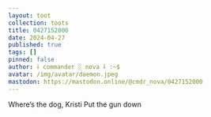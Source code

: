```yaml
---
layout: toot
collection: toots
title: 0427152000
date: 2024-04-27
published: true
tags: []
pinned: false
author: ⸸ commander ░ nova ⸸ :~$
avatar: /img/avatar/daemon.jpeg
mastodon: https://mastodon.online/@cmdr_nova/0427152000
---
```


Where’s the dog, Kristi Put the gun down

